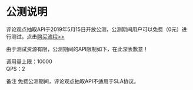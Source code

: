 # 公测说明

评论观点抽取API于2019年5月15日开放公测，公测期间用户可以免费（0元）进行测试，点击[购买流程>>](../Pricing/Purchase-Process.md)

由于测试资源有限，公测期间的API限制如下，在此深表歉意！

调用量上限：10000  
QPS：2

备注
免费公测期间，评论观点抽取API不适用于SLA协议。
